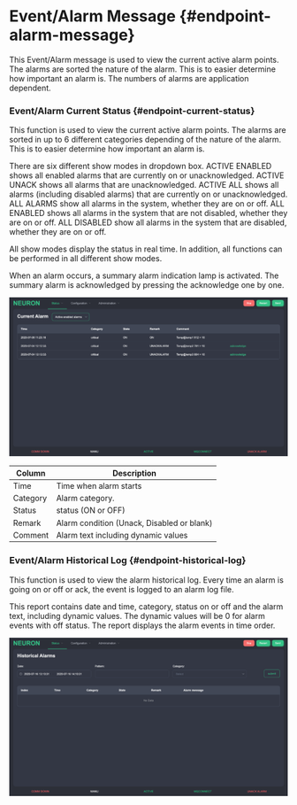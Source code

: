 # Event/Alarm Message {#endpoint-alarm-message}

This Event/Alarm message is used to view the current active alarm points. The alarms are sorted the nature of the alarm. This is to easier determine how important an alarm is. The numbers of alarms are application dependent.

### Event/Alarm Current Status {#endpoint-current-status}

This function is used to view the current active alarm points. The alarms are sorted in up to 6 different categories depending of the nature of the alarm. This is to easier determine how important an alarm is.

There are six different show modes in dropdown box. ACTIVE ENABLED shows all enabled alarms that are currently on or unacknowledged. ACTIVE UNACK shows all alarms that are unacknowledged. ACTIVE ALL shows all alarms (including disabled alarms) that are currently on or unacknowledged. ALL ALARMS show all alarms in the system, whether they are on or off. ALL ENABLED shows all alarms in the system that are not disabled, whether they are on or off. ALL DISABLED show all alarms in the system that are disabled, whether they are on or off.

All show modes display the status in real time. In addition, all functions can be performed in all different show modes.

When an alarm occurs, a summary alarm indication lamp is activated. The summary alarm is acknowledged by pressing the acknowledge one by one.

![](./assets/alarm-current.png)

| Column   | Description                                |
| -------- | ------------------------------------------ |
| Time     | Time when alarm starts                     |
| Category | Alarm category.                            |
| Status   | status (ON or OFF)                         |
| Remark   | Alarm condition (Unack, Disabled or blank) |
| Comment  | Alarm text including dynamic values        |

### Event/Alarm Historical Log {#endpoint-historical-log}

This function is used to view the alarm historical log. Every time an alarm is going on or off or ack, the event is logged to an alarm log file.

This report contains date and time, category, status on or off and the alarm text, including dynamic values. The dynamic values will be 0 for alarm events with off status. The report displays the alarm events in time order.

![](./assets/alarm-historical.png)
